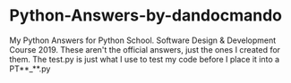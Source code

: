 # Python-Answers-by-dandocmando
My Python Answers for Python School. Software Design & Development Course 2019.
These aren't the official answers, just the ones I created for them. The test.py is just what I use to test my code before I place it into a PT**_**.py


